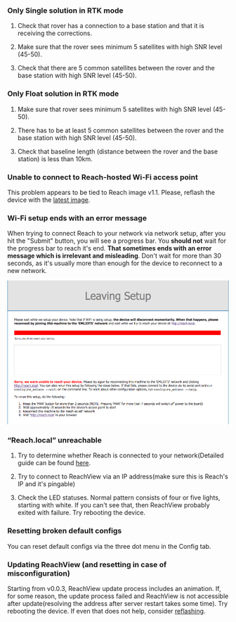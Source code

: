 ### Only Single solution in RTK mode

1) Check that rover has a connection to a base station and that it is receiving the corrections.

2) Make sure that the rover sees minimum 5 satellites with high SNR level (45-50).

3) Check that there are 5 common satellites between the rover and the base station with high SNR level (45-50).

### Only Float solution in RTK mode

1) Make sure that rover sees minimum 5 satellites with high SNR level (45-50).

2) There has to be at least 5 common satellites between the rover and the base station with high SNR level (45-50).

3) Check that baseline length (distance between the rover and the base station) is less than 10km.

### Unable to connect to Reach-hosted Wi-Fi access point

This problem appears to be tied to Reach image v1.1. Please, reflash the device with the [latest image](firmware-reflashing.md).

### Wi-Fi setup ends with an error message

When trying to connect Reach to your network via network setup, after you hit the "Submit" button, you will see a progress bar. You **should not** wait for the progress bar to reach it's end. **That sometimes ends with an error message which is irrelevant and misleading**. Don't wait for more than 30 seconds, as it's usually more than enough for the device to reconnect to a new network.

![wifi_error.png](img/troubleshooting/wifi_error.png)

### “Reach.local” unreachable

1) Try to determine whether Reach is connected to your network(Detailed guide can be found [here](reachview-basics.md).

2) Try to connect to ReachView via an IP address(make sure this is Reach's IP and it's pingable)

3) Check the LED statuses. Normal pattern consists of four or five lights, starting with white. If you can't see that, then ReachView probably exited with failure. Try rebooting the device.

### Resetting broken default configs

You can reset default configs via the three dot menu in the Config tab.

### Updating ReachView (and resetting in case of misconfiguration)

Starting from v0.0.3, ReachView update process includes an animation. If, for some reason, the update process failed and ReachView is not accessible after update(resolving the address after server restart takes some time). Try rebooting the device. If even that does not help, consider [reflashing](firmware-reflashing.md).